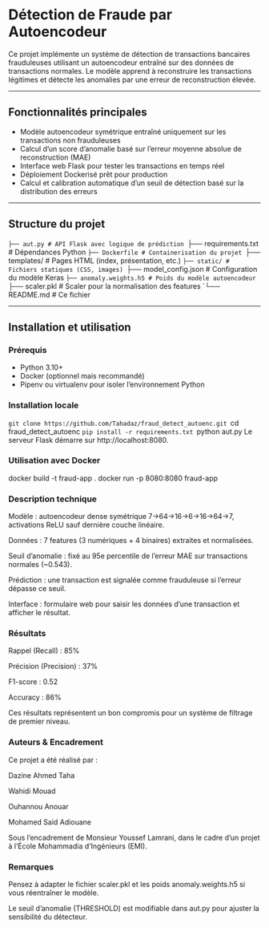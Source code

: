 # Détection de Fraude par Autoencodeur

Ce projet implémente un système de détection de transactions bancaires frauduleuses utilisant un autoencodeur entraîné sur des données de transactions normales. Le modèle apprend à reconstruire les transactions légitimes et détecte les anomalies par une erreur de reconstruction élevée.

---

## Fonctionnalités principales

- Modèle autoencodeur symétrique entraîné uniquement sur les transactions non frauduleuses
- Calcul d’un score d’anomalie basé sur l’erreur moyenne absolue de reconstruction (MAE)
- Interface web Flask pour tester les transactions en temps réel
- Déploiement Dockerisé prêt pour production
- Calcul et calibration automatique d’un seuil de détection basé sur la distribution des erreurs

---

## Structure du projet

`├── aut.py # API Flask avec logique de prédiction
`├── requirements.txt # Dépendances Python
`├── Dockerfile # Containerisation du projet
`├── templates/ # Pages HTML (index, présentation, etc.)
`├── static/ # Fichiers statiques (CSS, images)
`├── model_config.json # Configuration du modèle Keras
`├── anomaly.weights.h5 # Poids du modèle autoencodeur
`├── scaler.pkl # Scaler pour la normalisation des features
`└── README.md # Ce fichier

---

## Installation et utilisation

### Prérequis

- Python 3.10+
- Docker (optionnel mais recommandé)
- Pipenv ou virtualenv pour isoler l’environnement Python

### Installation locale

`git clone https://github.com/Tahadaz/fraud_detect_autoenc.git
`cd fraud_detect_autoenc
`pip install -r requirements.txt
`python aut.py
Le serveur Flask démarre sur http://localhost:8080.

### Utilisation avec Docker
docker build -t fraud-app .
docker run -p 8080:8080 fraud-app

### Description technique
Modèle : autoencodeur dense symétrique 7→64→16→6→16→64→7, activations ReLU sauf dernière couche linéaire.

Données : 7 features (3 numériques + 4 binaires) extraites et normalisées.

Seuil d’anomalie : fixé au 95e percentile de l’erreur MAE sur transactions normales (~0.543).

Prédiction : une transaction est signalée comme frauduleuse si l’erreur dépasse ce seuil.

Interface : formulaire web pour saisir les données d’une transaction et afficher le résultat.

### Résultats
Rappel (Recall) : 85%

Précision (Precision) : 37%

F1-score : 0.52

Accuracy : 86%

Ces résultats représentent un bon compromis pour un système de filtrage de premier niveau.

### Auteurs & Encadrement
Ce projet a été réalisé par :

Dazine Ahmed Taha

Wahidi Mouad

Ouhannou Anouar

Mohamed Said Adiouane

Sous l’encadrement de Monsieur Youssef Lamrani, dans le cadre d’un projet à l’École Mohammadia d’Ingénieurs (EMI).


### Remarques
Pensez à adapter le fichier scaler.pkl et les poids anomaly.weights.h5 si vous réentraîner le modèle.

Le seuil d’anomalie (THRESHOLD) est modifiable dans aut.py pour ajuster la sensibilité du détecteur.
